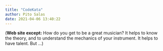 ```yaml
---
title: "CodeKata"
author: Pito Salas
date: 2021-04-06 13:40:22
---
```


(**Web site except:** How do you get to be a great musician? It helps to know the theory, and to understand the mechanics of your instrument. It helps to have talent. But …) 

